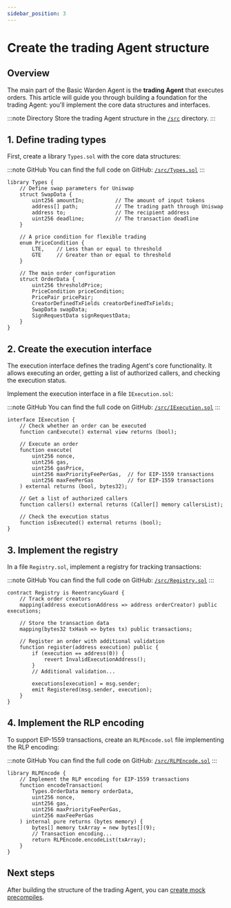 ```yaml
---
sidebar_position: 3
---
```


# Create the trading Agent structure

## Overview

The main part of the Basic Warden Agent is the **trading Agent** that executes orders. This article will guide you through building a foundation for the trading Agent: you'll implement the core data structures and interfaces.

:::note Directory
Store the trading Agent structure in the [`/src`](https://github.com/warden-protocol/wardenprotocol/blob/main/solidity/orders/src) directory.
:::

## 1. Define trading types

First, create a library `Types.sol`  with the core data structures:

:::note GitHub
You can find the full code on GitHub: [`/src/Types.sol`](https://github.com/warden-protocol/wardenprotocol/blob/main/solidity/orders/src/Types.sol)
:::

```solidity title="/src/Types.sol"
library Types {
    // Define swap parameters for Uniswap
    struct SwapData {
        uint256 amountIn;          // The amount of input tokens
        address[] path;            // The trading path through Uniswap
        address to;                // The recipient address
        uint256 deadline;          // The transaction deadline
    }

    // A price condition for flexible trading
    enum PriceCondition {
        LTE,    // Less than or equal to threshold
        GTE     // Greater than or equal to threshold
    }

    // The main order configuration
    struct OrderData {
        uint256 thresholdPrice;
        PriceCondition priceCondition;
        PricePair pricePair;
        CreatorDefinedTxFields creatorDefinedTxFields;
        SwapData swapData;
        SignRequestData signRequestData;
    }
}
```

## 2. Create the execution interface

The execution interface defines the trading Agent's core functionality. It allows executing an order, getting a list of authorized callers, and checking the execution status.

Implement the execution interface in a file `IExecution.sol`:

:::note GitHub
You can find the full code on GitHub: [`/src/IExecution.sol`](https://github.com/warden-protocol/wardenprotocol/blob/main/solidity/orders/src/IExecution.sol)
:::

```solidity title="/src/IExecution.sol"
interface IExecution {
    // Check whether an order can be executed
    function canExecute() external view returns (bool);
    
    // Execute an order
    function execute(
        uint256 nonce,
        uint256 gas,
        uint256 gasPrice,
        uint256 maxPriorityFeePerGas,  // for EIP-1559 transactions
        uint256 maxFeePerGas           // for EIP-1559 transactions
    ) external returns (bool, bytes32);
    
    // Get a list of authorized callers
    function callers() external returns (Caller[] memory callersList);
    
    // Check the execution status
    function isExecuted() external returns (bool);
}
```

## 3. Implement the registry

In a file `Registry.sol`, implement a registry for tracking transactions:

:::note GitHub
You can find the full code on GitHub: [`/src/Registry.sol`](https://github.com/warden-protocol/wardenprotocol/blob/main/solidity/orders/src/Registry.sol)
:::

```solidity title="/src/Registry.sol"
contract Registry is ReentrancyGuard {
    // Track order creators
    mapping(address executionAddress => address orderCreator) public executions;
    
    // Store the transaction data
    mapping(bytes32 txHash => bytes tx) public transactions;

    // Register an order with additional validation
    function register(address execution) public {
        if (execution == address(0)) {
            revert InvalidExecutionAddress();
        }
        // Additional validation...
        
        executions[execution] = msg.sender;
        emit Registered(msg.sender, execution);
    }
}
```

## 4. Implement the RLP encoding

To support EIP-1559 transactions, create an `RLPEncode.sol` file implementing the RLP encoding:

:::note GitHub
You can find the full code on GitHub: [`/src/RLPEncode.sol`](https://github.com/warden-protocol/wardenprotocol/blob/main/solidity/orders/src/RLPEncode.sol)
:::

```solidity title="/src/RLPEncode.sol"
library RLPEncode {
    // Implement the RLP encoding for EIP-1559 transactions
    function encodeTransaction(
        Types.OrderData memory orderData,
        uint256 nonce,
        uint256 gas,
        uint256 maxPriorityFeePerGas,
        uint256 maxFeePerGas
    ) internal pure returns (bytes memory) {
        bytes[] memory txArray = new bytes[](9);
        // Transaction encoding...
        return RLPEncode.encodeList(txArray);
    }
}
```

## Next steps

After building the structure of the trading Agent, you can [create mock precompiles](precompiles).

